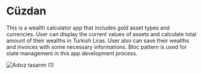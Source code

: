 # Cüzdan
This is a wealth calculator app that includes gold asset types and currencies. User can display the current values of assets and calculate total amount of their wealths in Turkish Liras. User also can save their wealths and invoices with some necessary informations. Bloc pattern is used for state management in this app development process.

![Adsız tasarım (1)](https://github.com/user-attachments/assets/d0c01f05-8563-4b2e-b7e4-e675d911ef7c)
